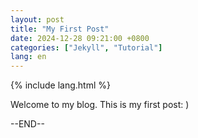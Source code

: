 ```yaml
---
layout: post
title: "My First Post"
date: 2024-12-28 09:21:00 +0800
categories: ["Jekyll", "Tutorial"]
lang: en
---
```

{% include lang.html %}
<p>Welcome to my blog. This is my first post: )</p>

--END--

